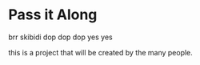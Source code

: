 # Pass it Along
brr skibidi dop dop dop yes yes

this is a project that will be created by the many people.
